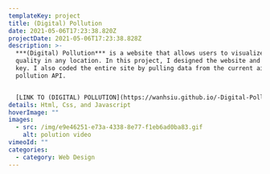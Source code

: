 ```yaml
---
templateKey: project
title: (Digital) Pollution
date: 2021-05-06T17:23:38.820Z
projectDate: 2021-05-06T17:23:38.828Z
description: >-
  ***(Digital) Pollution*** is a website that allows users to visualize the air
  quality in any location. In this project, I designed the website and visual
  key. I also coded the entire site by pulling data from the current air
  pollution API.


  [LINK TO (DIGITAL) POLLUTION](https://wanhsiu.github.io/-Digital-Pollution/)
details: Html, Css, and Javascript
hoverImage: ""
images:
  - src: /img/e9e46251-e73a-4338-8e77-f1eb6ad0ba83.gif
    alt: polution video
vimeoId: ""
categories:
  - category: Web Design
---
```

